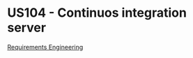 # US104 - Continuos integration server

[Requirements Engineering](01.requirements-engineering/Readme.md)


